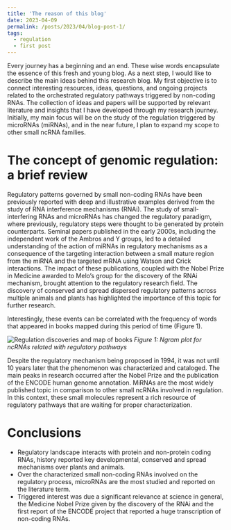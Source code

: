 ```yaml
---
title: 'The reason of this blog'
date: 2023-04-09
permalink: /posts/2023/04/blog-post-1/
tags:
  - regulation
  - first post
---
```


Every journey has a beginning and an end. These wise words encapsulate the essence of this fresh and young blog. As a next step, I would like to describe the main ideas behind this research blog. My first objective is to connect interesting resources, ideas, questions, and ongoing projects related to the orchestrated regulatory pathways triggered by non-coding RNAs. The collection of ideas and papers will be supported by relevant literature and insights that I have developed through my research journey. Initially, my main focus will be on the study of the regulation triggered by microRNAs (miRNAs), and in the near future, I plan to expand my scope to other small ncRNA families.

The concept of genomic regulation: a brief review
======

Regulatory patterns governed by small non-coding RNAs have been previously reported with deep and illustrative examples derived from the study of RNA interference mechanisms (RNAi). The study of small-interfering RNAs and microRNAs has changed the regulatory paradigm, where previously, regulatory steps were thought to be generated by protein counterparts. Seminal papers published in the early 2000s, including the independent work of the Ambros and Y groups, led to a detailed understanding of the action of miRNAs in regulatory mechanisms as a consequence of the targeting interaction between a small mature region from the miRNA and the targeted mRNA using Watson and Crick interactions. The impact of these publications, coupled with the Nobel Prize in Medicine awarded to Melo’s group for the discovery of the RNAi mechanism, brought attention to the regulatory research field. The discovery of conserved and spread dispersed regulatory patterns across multiple animals and plants has highlighted the importance of this topic for further research.

Interestingly, these events can be correlated with the frequency of words that appeared in books mapped during this period of time (Figure 1).

<!---
Regulatory patterns governed by small non-coding RNAs have been reported
previously in deep explained and illustrative examples derived from regulatory
patterns detected by the study of the RNA interference mechanisms (RNAi).
Derived from that the study of small-interfering RNAs together with the
microRNAs, changed the regulatory paradigm which those regulatory steps where
generated by protein counterparts. After the publication of seminal papers in
the early 2000's, the independet work of Ambros and Y groups derived into the
detailed action of miRNAs in a regulatory mechanisms as a consequence of the
targeting interaction between a small mature region from the miRNA and the
targeted mRNA using Watson and Crick interactions. Afterwards, the impact of
such publications together with the Nobel prize of medicine in XXXX to the
Melo's group, due the discovery of the RNAi mechanism, positioned the attention
of the regulatory research field on the focus of the research. The discovery of
conserved and spread dispersed over multiple animals and plants, highlighted the
importance of this topic on further research.

Interestingly, mentioned events can be correlated with the frequency of words
that appeared on books mapped on this period of time (Figure 1). 
--->

![Regulation discoveries and map of books](/images/regulationHist.png "Reseach on
regulation driven by small ncRNAs")
*Figure 1: Ngram plot for ncRNAs related with regulatory pathways*

Despite the regulatory mechanism being proposed in 1994, it was not until 10
years later that the phenomenon was characterized and cataloged. The main peaks
in research occurred after the Nobel Prize and the publication of the ENCODE
human genome annotation. MiRNAs are the most widely published topic in
comparison to other small ncRNAs involved in regulation. In this context, these
small molecules represent a rich resource of regulatory pathways that are
waiting for proper characterization.

<!---
Despite the regulatory mechanism were devised in 1994, it was not until 10 years
after that the phenomena was characterized and catalogued. Main peaks occur
after the Nobel Prize and the publication of the ENCODE human genome annotation.
Finally, miRNAs are the most published topic in comparison to other small
ncRNAs involved in regulation. In that context, those small molecules are a rich
resource of regulatory pathways waiting for a proper characterization. 
--->

Conclusions
======
- Regulatory landscape interacts with protein and non-protein coding RNAs,
  history reported key developmental, conserved and spread mechanisms
  over plants and animals.
- Over the characterized small non-coding RNAs involved on the regulatory
  process, microRNAs are the most studied and reported on the literature term.
- Triggered interest was due a significant relevance at science in general, the
  Medicine Nobel Prize given by the discovery of the RNAi and the first report
  of the ENCODE project that reported a huge transcription of non-coding RNAs.
